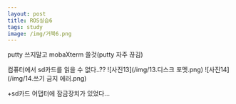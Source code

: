 ```yaml
---
layout: post
title: ROS실습6
tags: study
image: /img/거북6.png
---
```


putty 쓰지말고 mobaXterm 쓸것(putty 자주 끊김)  

컴퓨터에서 sd카드를 읽을 수 없다..??
![사진13](/img/13.디스크 포멧.png)
![사진14](/img/14.쓰기 금지 에러.png)

+sd카드 어댑터에 잠금장치가 있었다...
